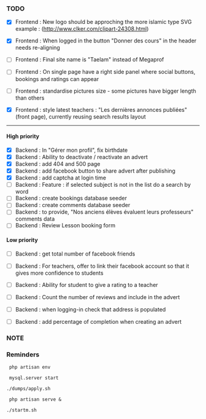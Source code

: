 ### TODO

- [x] Frontend : New logo should be approching the more islamic type SVG example : (http://www.clker.com/clipart-24308.html)
- [x] Frontend : When logged in the button "Donner des cours" in the header needs re-aligning

- [ ] Frontend : Final site name is "Taelam" instead of Megaprof
- [ ] Frontend : On single page have a right side panel where social buttons, bookings and ratings can appear
- [ ] Frontend : standardise pictures size - some pictures have bigger length than others
- [x] Frontend : style latest teachers : "Les dernières annonces publiées"(front page), currently reusing search results layout

--------------------------------------------------------------------------------

#### High priority

- [x] Backend : In "Gérer mon profil", fix birthdate
- [x] Backend : Ability to deactivate / reactivate an advert
- [x] Backend : add 404 and 500 page
- [x] Backend : add facebook button to share advert after publishing
- [x] Backend : add captcha at login time
- [ ] Backend : Feature : if selected subject is not in the list do a search by word
- [ ] Backend : create bookings database seeder 
- [ ] Backend : create comments database seeder
- [ ] Backend : to provide, "Nos anciens élèves évaluent leurs professeurs" comments data
- [ ] Backend : Review Lesson booking form

#### Low priority
- [ ] Backend : get total number of facebook friends
- [ ] Backend : For teachers, offer to link their facebook account so that it gives more confidence to students
- [ ] Backend : Ability for student to give a rating to a teacher
- [ ] Backend : Count the number of reviews and include in the advert
- [ ] Backend : when logging-in check that address is populated
- [ ] Backend : add percentage of completion when creating an advert




### NOTE


### Reminders
` php artisan env`

` mysql.server start`

` ./dumps/apply.sh `

` php artisan serve &`

`./startm.sh`
